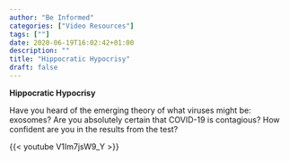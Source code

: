 ```yaml
---
author: "Be Informed"
categories: ["Video Resources"]
tags: [""]
date: 2020-06-19T16:02:42+01:00
description: ""
title: "Hippocratic Hypocrisy"
draft: false
---
```



**Hippocratic Hypocrisy**

Have you heard of the emerging theory of what viruses might be: exosomes?  Are you absolutely certain that COVID-19 is contagious?  How confident are you in the results from the test?

{{< youtube V1Im7jsW9_Y >}}
